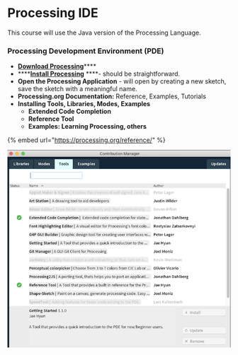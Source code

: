 # Processing IDE

This course will use the Java version of the Processing Language.

### Processing Development Environment \(PDE\)

* [**Download Processing**](https://processing.org/download/)\*\*\*\*
* \*\*\*\*[**Install Processing**](processing.md#installing-processing) ****- should be straightforward.
* **Open the Processing Application** - will open by creating a new sketch, save the sketch with a meaningful name.
* **Processing.org Documentation:**  Reference, Examples, Tutorials
* **Installing Tools, Libraries, Modes, Examples**
  * **Extended Code Completion**
  * **Reference Tool**
  * **Examples: Learning Processing, others**

{% embed url="https://processing.org/reference/" %}

![Open the Tools &amp;gt; Add Tool Menu Option](../../.gitbook/assets/screen-shot-2021-01-24-at-2.18.06-pm.png)



